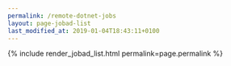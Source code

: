 ```yaml
---
permalink: /remote-dotnet-jobs
layout: page-jobad-list
last_modified_at: 2019-01-04T18:43:11+0100
---
```

{% include render_jobad_list.html permalink=page.permalink %}
